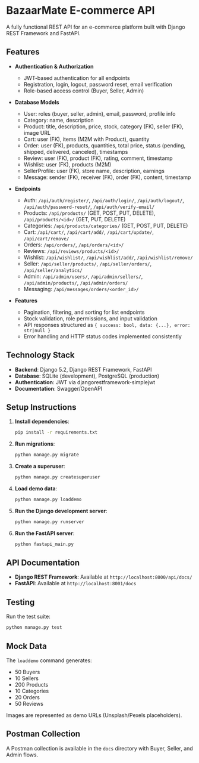 # BazaarMate E-commerce API

A fully functional REST API for an e-commerce platform built with Django REST Framework and FastAPI.

## Features

- **Authentication & Authorization**
  - JWT-based authentication for all endpoints
  - Registration, login, logout, password reset, email verification
  - Role-based access control (Buyer, Seller, Admin)

- **Database Models**
  - User: roles (buyer, seller, admin), email, password, profile info
  - Category: name, description
  - Product: title, description, price, stock, category (FK), seller (FK), image URL
  - Cart: user (FK), items (M2M with Product), quantity
  - Order: user (FK), products, quantities, total price, status (pending, shipped, delivered, canceled), timestamps
  - Review: user (FK), product (FK), rating, comment, timestamp
  - Wishlist: user (FK), products (M2M)
  - SellerProfile: user (FK), store name, description, earnings
  - Message: sender (FK), receiver (FK), order (FK), content, timestamp

- **Endpoints**
  - Auth: `/api/auth/register/`, `/api/auth/login/`, `/api/auth/logout/`, `/api/auth/password-reset/`, `/api/auth/verify-email/`
  - Products: `/api/products/` (GET, POST, PUT, DELETE), `/api/products/<id>/` (GET, PUT, DELETE)
  - Categories: `/api/products/categories/` (GET, POST, PUT, DELETE)
  - Cart: `/api/cart/`, `/api/cart/add/`, `/api/cart/update/`, `/api/cart/remove/`
  - Orders: `/api/orders/`, `/api/orders/<id>/`
  - Reviews: `/api/reviews/products/<id>/`
  - Wishlist: `/api/wishlist/`, `/api/wishlist/add/`, `/api/wishlist/remove/`
  - Seller: `/api/seller/products/`, `/api/seller/orders/`, `/api/seller/analytics/`
  - Admin: `/api/admin/users/`, `/api/admin/sellers/`, `/api/admin/products/`, `/api/admin/orders/`
  - Messaging: `/api/messages/orders/<order_id>/`

- **Features**
  - Pagination, filtering, and sorting for list endpoints
  - Stock validation, role permissions, and input validation
  - API responses structured as `{ success: bool, data: {...}, error: str|null }`
  - Error handling and HTTP status codes implemented consistently

## Technology Stack

- **Backend**: Django 5.2, Django REST Framework, FastAPI
- **Database**: SQLite (development), PostgreSQL (production)
- **Authentication**: JWT via djangorestframework-simplejwt
- **Documentation**: Swagger/OpenAPI

## Setup Instructions

1. **Install dependencies**:
   ```bash
   pip install -r requirements.txt
   ```

2. **Run migrations**:
   ```bash
   python manage.py migrate
   ```

3. **Create a superuser**:
   ```bash
   python manage.py createsuperuser
   ```

4. **Load demo data**:
   ```bash
   python manage.py loaddemo
   ```

5. **Run the Django development server**:
   ```bash
   python manage.py runserver
   ```

6. **Run the FastAPI server**:
   ```bash
   python fastapi_main.py
   ```

## API Documentation

- **Django REST Framework**: Available at `http://localhost:8000/api/docs/`
- **FastAPI**: Available at `http://localhost:8001/docs`

## Testing

Run the test suite:
```bash
python manage.py test
```

## Mock Data

The `loaddemo` command generates:
- 50 Buyers
- 10 Sellers
- 200 Products
- 10 Categories
- 20 Orders
- 50 Reviews

Images are represented as demo URLs (Unsplash/Pexels placeholders).

## Postman Collection

A Postman collection is available in the `docs` directory with Buyer, Seller, and Admin flows.